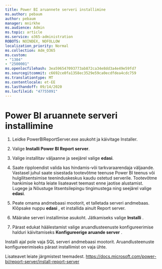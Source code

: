 ```yaml
---
title: Power BI aruannete serveri installimine
ms.author: pebaum
author: pebaum
manager: mnirkhe
ms.audience: Admin
ms.topic: article
ms.service: o365-administration
ROBOTS: NOINDEX, NOFOLLOW
localization_priority: Normal
ms.collection: Adm_O365
ms.custom:
- "1304"
- "2500001"
ms.openlocfilehash: 3ea596547093773ab872ca34e8dd3a4e49e59fd7
ms.sourcegitcommit: c6692ce0fa1358ec3529e59ca0ecdfdea4cdc759
ms.translationtype: MT
ms.contentlocale: et-EE
ms.lasthandoff: 09/14/2020
ms.locfileid: "47755091"
---
```

# <a name="install-power-bi-report-server"></a>Power BI aruannete serveri installimine

1. Leidke PowerBIReportServer.exe asukoht ja käivitage Installer.

2. Valige **Installi Power BI Report server**.

3. Valige installitav väljaanne ja seejärel valige **edasi**.

4. Saate ripploendist valida kas hindamis-või tarkvaraarendaja väljaande.  Vastasel juhul saate sisestada tootevõtme teenuse Power BI teenus või hulgilitsentsimise teeninduskeskus kaudu ostetud serverile. Tootevõtme hankimise kohta leiate lisateavet teemast enne jaotise alustamist. Lugege ja Nõustuge litsentsilepingu tingimustega ning seejärel valige **edasi**.

5. Peate omama andmebaasi mootorit, et talletada serveri andmebaas. Klõpsake nuppu **edasi** , et installida ainult Report server.

6. Määrake serveri installimise asukoht. Jätkamiseks valige **Installi** .

7. Pärast edukat häälestamist valige aruandlusteenuste konfigureerimise halduri käivitamiseks **Konfigureerige aruande server** .

Installi ajal pole vaja SQL serveri andmebaasi mootorit. Aruandlusteenuste konfigureerimiseks pärast installimist on vaja ühte.

Lisateavet leiate järgmistest teemadest. https://docs.microsoft.com/power-bi/report-server/install-report-server
